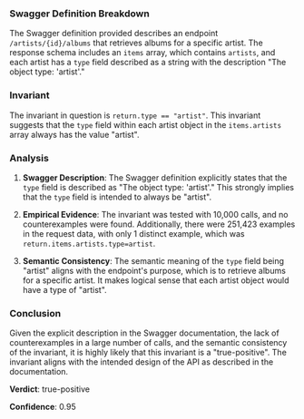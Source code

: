 ### Swagger Definition Breakdown

The Swagger definition provided describes an endpoint `/artists/{id}/albums` that retrieves albums for a specific artist. The response schema includes an `items` array, which contains `artists`, and each artist has a `type` field described as a string with the description "The object type: 'artist'."

### Invariant

The invariant in question is `return.type == "artist"`. This invariant suggests that the `type` field within each artist object in the `items.artists` array always has the value "artist".

### Analysis

1. **Swagger Description**: The Swagger definition explicitly states that the `type` field is described as "The object type: 'artist'." This strongly implies that the `type` field is intended to always be "artist".

2. **Empirical Evidence**: The invariant was tested with 10,000 calls, and no counterexamples were found. Additionally, there were 251,423 examples in the request data, with only 1 distinct example, which was `return.items.artists.type=artist`.

3. **Semantic Consistency**: The semantic meaning of the `type` field being "artist" aligns with the endpoint's purpose, which is to retrieve albums for a specific artist. It makes logical sense that each artist object would have a type of "artist".

### Conclusion

Given the explicit description in the Swagger documentation, the lack of counterexamples in a large number of calls, and the semantic consistency of the invariant, it is highly likely that this invariant is a "true-positive". The invariant aligns with the intended design of the API as described in the documentation.

**Verdict**: true-positive

**Confidence**: 0.95
